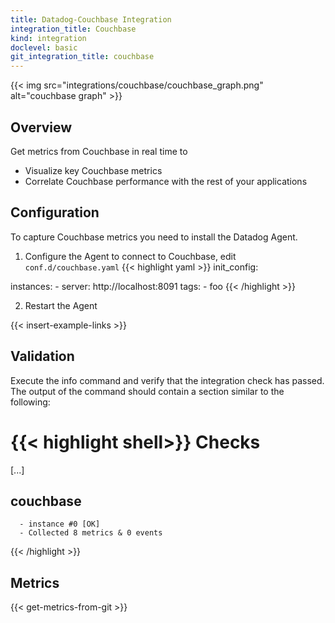 ```yaml
---
title: Datadog-Couchbase Integration
integration_title: Couchbase
kind: integration
doclevel: basic
git_integration_title: couchbase
---
```


{{< img src="integrations/couchbase/couchbase_graph.png" alt="couchbase graph" >}}

## Overview

Get metrics from Couchbase in real time to

* Visualize key Couchbase metrics
* Correlate Couchbase performance with the rest of your applications

## Configuration 

To capture Couchbase metrics you need to install the Datadog Agent.

1. Configure the Agent to connect to Couchbase, edit `conf.d/couchbase.yaml`
{{< highlight yaml >}}
init_config:

instances:
    -   server: http://localhost:8091
        tags:
            -   foo
{{< /highlight >}}

2. Restart the Agent

{{< insert-example-links >}}

## Validation
Execute the info command and verify that the integration check has passed. The output of the command should contain a section similar to the following:

{{< highlight shell>}}
Checks
======

  [...]

  couchbase
  ---------
      - instance #0 [OK]
      - Collected 8 metrics & 0 events
{{< /highlight >}}

## Metrics

{{< get-metrics-from-git >}}
